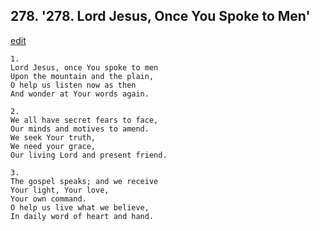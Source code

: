 
## 278.  '278. Lord Jesus, Once You Spoke to Men'
[edit](https://docs.google.com/document/d/1iw4z1N36bEKWCabUkpktSYVrXYDfGz6a/edit?mode=html)






    1.
    Lord Jesus, once You spoke to men
    Upon the mountain and the plain,
    O help us listen now as then
    And wonder at Your words again.

    2.
    We all have secret fears to face,
    Our minds and motives to amend.
    We seek Your truth,
    We need your grace,
    Our living Lord and present friend.

    3.
    The gospel speaks; and we receive
    Your light, Your love,
    Your own command.
    O help us live what we believe,
    In daily word of heart and hand.
